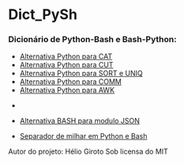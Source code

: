 # Dict_PySh
### Dicionário de Python-Bash e Bash-Python:

+ [Alternativa Python para CAT](https://raw.githubusercontent.com/HelioGiroto/Dict_PySh/master/cat.py)
+ [Alternativa Python para CUT](https://raw.githubusercontent.com/HelioGiroto/Dict_PySh/master/cut.py) 
+ [Alternativa Python para SORT e UNIQ](https://raw.githubusercontent.com/HelioGiroto/Dict_PySh/master/sort-uniq.txt)
+ [Alternativa Python para COMM](https://raw.githubusercontent.com/HelioGiroto/Dict_PySh/master/comm.py)
+ [Alternativa Python para AWK](https://raw.githubusercontent.com/HelioGiroto/Dict_PySh/master/corta_colunas_tipo_AWK.py)

-

+ [Alternativa BASH para modulo JSON]()

+ [Separador de milhar em Python e Bash](https://raw.githubusercontent.com/HelioGiroto/Dict_PySh/master/separador_milhar.txt)


Autor do projeto: Hélio Giroto
Sob licensa do MIT
